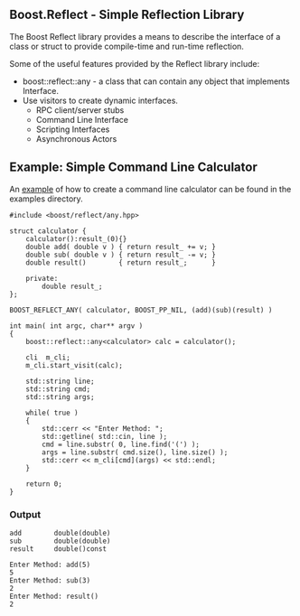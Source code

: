Boost.Reflect - Simple Reflection Library
---------------------------------------

The Boost Reflect library provides a means to describe the interface
of a class or struct to provide compile-time and run-time reflection.

Some of the useful features provided by the Reflect library include:

* boost::reflect::any<Interface>  - a class that can contain any object
    that implements Interface.
* Use visitors to create dynamic interfaces.
    - RPC client/server stubs
    - Command Line Interface
    - Scripting Interfaces
    - Asynchronous Actors


Example: Simple Command Line Calculator
---------------------------------------

An [example](https://github.com/bytemaster/boost_reflect/blob/master/examples/simple.cpp) 
of how to create a command line calculator can be found in the examples directory.


    #include <boost/reflect/any.hpp>

    struct calculator {
        calculator():result_(0){}
        double add( double v ) { return result_ += v; }
        double sub( double v ) { return result_ -= v; }
        double result()        { return result_;      }

        private:
            double result_;
    };

    BOOST_REFLECT_ANY( calculator, BOOST_PP_NIL, (add)(sub)(result) )

    int main( int argc, char** argv )
    {
        boost::reflect::any<calculator> calc = calculator();

        cli  m_cli;
        m_cli.start_visit(calc);

        std::string line;
        std::string cmd;
        std::string args;

        while( true )
        {
            std::cerr << "Enter Method: ";
            std::getline( std::cin, line );
            cmd = line.substr( 0, line.find('(') );
            args = line.substr( cmd.size(), line.size() );
            std::cerr << m_cli[cmd](args) << std::endl;
        }

        return 0;
    }

### Output ###

    add        double(double)
    sub        double(double)
    result     double()const

    Enter Method: add(5)
    5
    Enter Method: sub(3)
    2
    Enter Method: result()
    2

